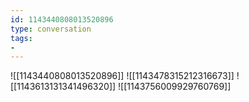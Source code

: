 ```yaml
---
id: 1143440808013520896
type: conversation
tags:
- 
---
```

![[1143440808013520896]]
![[1143478315212316673]]
![[1143613131341496320]]
![[1143756009929760769]]

